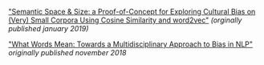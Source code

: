 ["Semantic Space & Size: a Proof-of-Concept for Exploring Cultural Bias on (Very) Small Corpora Using Cosine Similarity and word2vec"](https://IndigenousEngineering.github.io/blog/posts/semantic_space_and_size.html) _(orginally published january 2019)_

["What Words Mean: Towards a Multidisciplinary Approach to Bias in NLP"](https://IndigenousEngineering.github.io/blog/posts/what_words_mean.html) _originally published november 2018_
